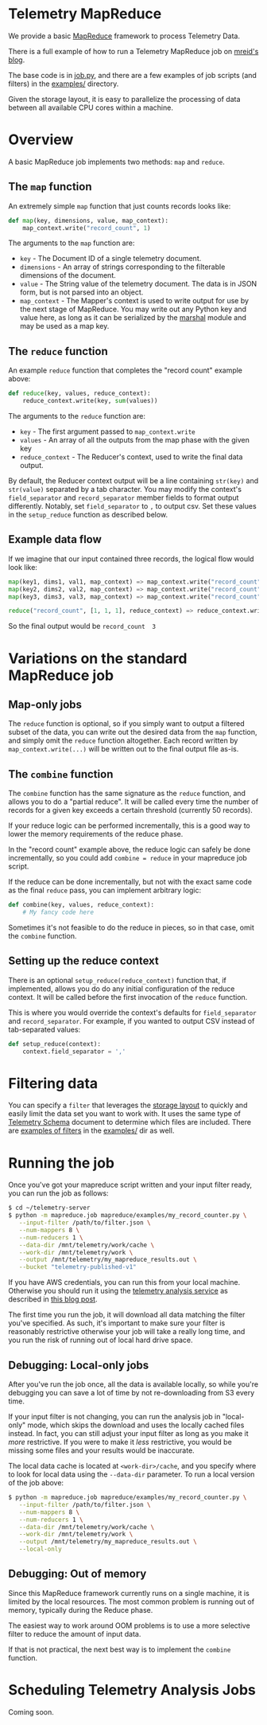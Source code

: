 Telemetry MapReduce
====================

We provide a basic [MapReduce][1] framework to process Telemetry Data.

There is a full example of how to run a Telemetry MapReduce job on [mreid's blog][6].

The base code is in [job.py][4], and there are a few examples of job
scripts (and filters) in the [examples/][3] directory.

Given the storage layout, it is easy to parallelize the processing of data
between all available CPU cores within a machine.

Overview
========

A basic MapReduce job implements two methods: `map` and `reduce`.

The `map` function
------------------

An extremely simple `map` function that just counts records looks like:
```python
def map(key, dimensions, value, map_context):
    map_context.write("record_count", 1)
```
The arguments to the `map` function are:
- `key` - The Document ID of a single telemetry document.
- `dimensions` - An array of strings corresponding to the filterable dimensions of the document.
- `value` - The String value of the telemetry document. The data is in JSON form, but is not parsed into an object.
- `map_context` - The Mapper's context is used to write output for use by the next stage of MapReduce. You may write out any Python key and value here, as long as it can be serialized by the [marshal][8] module and may be used as a map key.

The `reduce` function
---------------------

An example `reduce` function that completes the "record count" example above:
```python
def reduce(key, values, reduce_context):
    reduce_context.write(key, sum(values))
```

The arguments to the `reduce` function are:
- `key` - The first argument passed to `map_context.write`
- `values` - An array of all the outputs from the map phase with the given key
- `reduce_context` - The Reducer's context, used to write the final data output.

By default, the Reducer context output will be a line containing `str(key)` and `str(value)` separated by a tab character. You may modify the context's `field_separator` and `record_separator` member fields to format output differently. Notably, set `field_separator` to `,` to output csv. Set these values in the `setup_reduce` function as described below.

Example data flow
-----------------

If we imagine that our input contained three records, the logical flow would look like:
```python
map(key1, dims1, val1, map_context) => map_context.write("record_count", 1)
map(key2, dims2, val2, map_context) => map_context.write("record_count", 1)
map(key3, dims3, val3, map_context) => map_context.write("record_count", 1)

reduce("record_count", [1, 1, 1], reduce_context) => reduce_context.write("record_count", 3)
```

So the final output would be `record_count  3`

Variations on the standard MapReduce job
========================================

Map-only jobs
-------------

The `reduce` function is optional, so if you simply want to output a filtered subset of
the data, you can write out the desired data from the `map` function, and simply omit the
`reduce` function altogether. Each record written by `map_context.write(...)` will be 
written out to the final output file as-is.

The `combine` function
----------------------

The `combine` function has the same signature as the `reduce` function, and allows you to do a "partial reduce". It will be called every time the number of records for a given key exceeds a certain threshold (currently 50 records).

If your reduce logic can be performed incrementally, this is a good way to lower the memory requirements of the reduce phase.

In the "record count" example above, the reduce logic can safely be done incrementally, so you could add `combine = reduce` in your mapreduce job script.

If the reduce can be done incrementally, but not with the exact same code as the final `reduce` pass, you can implement arbitrary logic:
```python
def combine(key, values, reduce_context):
    # My fancy code here
```

Sometimes it's not feasible to do the reduce in pieces, so in that case, omit the `combine` function.

Setting up the reduce context
-----------------------------

There is an optional `setup_reduce(reduce_context)` function that, if implemented, allows
you do do any initial configuration of the reduce context. It will be called before the 
first invocation of the `reduce` function.

This is where you would override the context's defaults for `field_separator` and
`record_separator`. For example, if you wanted to output CSV instead of tab-separated
values:
```python
def setup_reduce(context):
    context.field_separator = ','
```

Filtering data
==============

You can specify a `filter` that leverages the [storage layout][2] to quickly and
easily limit the data set you want to work with.  It uses the same type of
[Telemetry Schema](../telemetry_schema.py) document to determine which files are
included. There are [examples of filters][5] in the [examples/][3] dir as well.

Running the job
===============

Once you've got your mapreduce script written and your input filter ready, you can run the job as follows:
```bash
$ cd ~/telemetry-server
$ python -m mapreduce.job mapreduce/examples/my_record_counter.py \
   --input-filter /path/to/filter.json \
   --num-mappers 8 \
   --num-reducers 1 \
   --data-dir /mnt/telemetry/work/cache \
   --work-dir /mnt/telemetry/work \
   --output /mnt/telemetry/my_mapreduce_results.out \
   --bucket "telemetry-published-v1"
```

If you have AWS credentials, you can run this from your local machine. Otherwise you should run it using the [telemetry analysis service][7] as described in [this blog post][6].

The first time you run the job, it will download all data matching the filter you've specified. As such, it's important to make sure your filter is reasonably restrictive otherwise your job will take a really long time, and you run the risk of running out of local hard drive space.

Debugging: Local-only jobs
--------------------------

After you've run the job once, all the data is available locally, so while you're debugging you can save a lot of time by not re-downloading from S3 every time.

If your input filter is not changing, you can run the analysis job in "local-only" mode, which skips the download and uses the locally cached files instead. In fact, you can still adjust your input filter as long as you make it *more* restrictive. If you were to make it *less* restrictive, you would be missing some files and your results would be inaccurate.

The local data cache is located at `<work-dir>/cache`, and you specify where to look for local data using the `--data-dir` parameter. To run a local version of the job above:
```bash
$ python -m mapreduce.job mapreduce/examples/my_record_counter.py \
   --input-filter /path/to/filter.json \
   --num-mappers 8 \
   --num-reducers 1 \
   --data-dir /mnt/telemetry/work/cache \
   --work-dir /mnt/telemetry/work \
   --output /mnt/telemetry/my_mapreduce_results.out \
   --local-only
```

Debugging: Out of memory
------------------------

Since this MapReduce framework currently runs on a single machine, it is limited by the local resources. The most common problem is running out of memory, typically during the Reduce phase.

The easiest way to work around OOM problems is to use a more selective filter to reduce the amount of input data.

If that is not practical, the next best way is to implement the `combine` function.


Scheduling Telemetry Analysis Jobs
==================================

Coming soon.

[1]: http://en.wikipedia.org/wiki/MapReduce "MapReduce"
[2]: StorageLayout.md "On-disk Storage Layout"
[3]: ../mapreduce/examples/ "MapReduce examples"
[4]: ../mapreduce/job.py "MapReduce code"
[5]: ../mapreduce/examples/filter_saved_session_Fx_prerelease.json "Example Filter"
[6]: http://mreid-moz.github.io/blog/2013/11/06/current-state-of-telemetry-analysis/
[7]: http://telemetry-dash.mozilla.org/
[8]: http://docs.python.org/2/library/marshal.html#module-marshal "Python marshal module"
